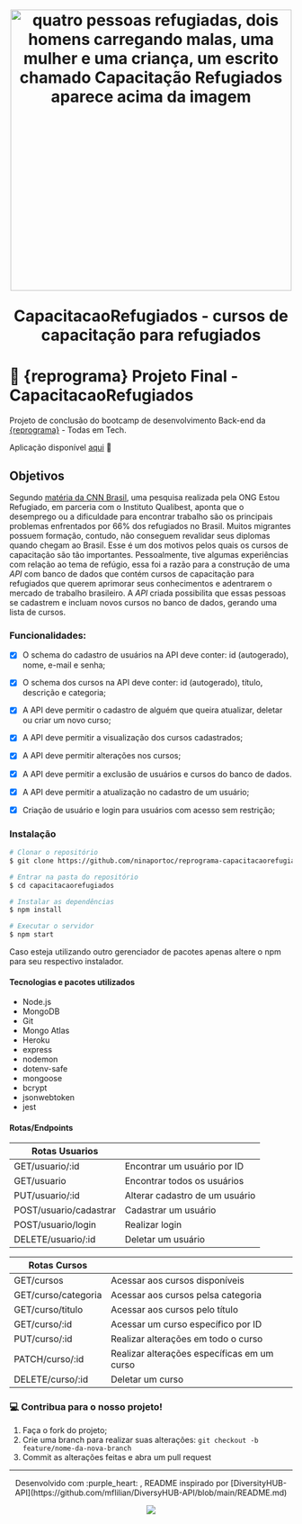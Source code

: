 <h1 align="center">
    <img src="https://lh3.googleusercontent.com/Zom4SBU6vNB085llQ3_IiyMRYdG8LXJQkdY0igoRCsEBmaXqbSSTOl6w2e5Zk2dYIOLuHzr7VTiJigCGH0JbnwsNevbhZzPXW-IDXI67nVrOQD30MdSsK78FRghEjWrDDLqFjgGCix4gvlteB5lYHsd8obUcqtjy4uj-kGOtvaDc-k0gmwZWAZP5-tD__ts07y-a97fKaVxBlh3FJNAKm5bccYjtHr1-cdotp3SJ3Ap72tqkQDhz2YfKcK07tTLjbO2G59VVQ2VsbrducdGtUVorVi3SlXfjlZUwEfPjFTuABAyWLwl_CVZcfe3MBjJahjVU4kJSzsjyzy0we8rq-0B9xo2BLcLUvH6DKMmtJ_mp68SuwqzUfK9XDvXaBnRiTVvRRX9wvshI5ZGw8vwzYyv8V8zT6E7cvAE3kAp0piwdVRyyKsnNyyVOqQYbMjG6yxUUm7aRocrUWq2XKwH5SQyrZQ3_IPILkj_P-zdfRkZv2jUjJz7B28GG-AJKov69uvHnkw9sNrAvPQ_fBg1gy85kYQ_sM81fhFt6hFV2KXFkwG7OmKrNyWmD8mjBs5g2uTkry7effjnJS80YblaswulTCslaYO2VF55_W6pkhCf9SZAp3XY56k1MWvXqESIhd2xd-MAe9rlvBM4suumXR_repeBduSAd_s0Y_i-XBa4NdT452szLUtVr3FQLIRNzDmij7Gme2FGX0pZ0zPFcuTD14VDFD2Ta4c93e0pMGv_QioSRoVfq0IEbHPc=w1016-h594-no?authuser=0" alt="quatro pessoas refugiadas, dois homens carregando malas, uma mulher e uma criança, um escrito chamado Capacitação Refugiados aparece acima da imagem" width="500">
<p align="center">CapacitacaoRefugiados - cursos de capacitação para refugiados<p>
</h1>
  
  # :purple_heart: {reprograma} Projeto Final  - CapacitacaoRefugiados
  Projeto de conclusão do bootcamp de desenvolvimento Back-end da [{reprograma}](https://reprograma.com.br/) - Todas em Tech.
  
  <p align="center">
  
  Aplicação disponível [aqui](https://capacitacaorefugiados.herokuapp.com/) :purple_heart: 
  <p>
  
  ## Objetivos
  
Segundo [matéria da CNN Brasil](https://www.cnnbrasil.com.br/nacional/pesquisa-conseguir-emprego-e-a-maior-dificuldade-de-refugiados-no-brasil/#:~:text=Conseguir%20emprego%20%C3%A9%20a%20maior%20dificuldade%20de%20refugiados%20no%20Brasil%2C%20diz%20pesquisa,-Levantamento%20da%20ONG&text=Uma%20pesquisa%20realizada%20pela%20ONG,66%25%20dos%20refugiados%20no%20Brasil.), uma pesquisa realizada pela ONG Estou Refugiado, em parceria com o Instituto Qualibest, aponta que o desemprego ou a dificuldade para encontrar trabalho são os principais problemas enfrentados por 66% dos refugiados no Brasil. Muitos migrantes possuem formação, contudo, não conseguem revalidar seus diplomas quando chegam ao Brasil. Esse é um dos motivos pelos quais os cursos de capacitação são tão importantes. Pessoalmente, tive algumas experiências com relação ao tema de refúgio, essa foi a razão para a construção de uma *API* com banco de dados que contém cursos de capacitação para refugiados que querem aprimorar seus conhecimentos e adentrarem o mercado de trabalho brasileiro. A *API* criada possibilita que essas pessoas se cadastrem e incluam novos cursos no banco de dados, gerando uma lista de cursos. 
  
  
  ### Funcionalidades:
  
  - [x] O schema do cadastro de usuários na API deve conter: id (autogerado), nome,  e-mail e senha;
  - [x] O schema dos cursos na API deve conter: id (autogerado), título, descrição e categoria;
  - [x] A API deve permitir o cadastro de alguém que queira atualizar, deletar ou criar um novo curso;
  - [x] A API deve permitir a visualização dos cursos cadastrados;
  - [x] A API deve permitir alterações nos cursos;
  - [x] A API deve permitir a exclusão de usuários e cursos do banco de dados.
  - [x] A API deve permitir a atualização no cadastro de um usuário;
  - [x] Criação de usuário e login para usuários com acesso sem restrição;
  
  
  ### Instalação
  
  ```bash
  # Clonar o repositório
  $ git clone https://github.com/ninaportoc/reprograma-capacitacaorefugiados
  
  # Entrar na pasta do repositório
  $ cd capacitacaorefugiados
  
  # Instalar as dependências
  $ npm install
  
  # Executar o servidor
  $ npm start
  
  ```
  Caso esteja utilizando outro gerenciador de pacotes apenas altere o npm para seu respectivo instalador.
  
  
  #### Tecnologias e pacotes utilizados
  - Node.js
  - MongoDB
  - Git
  - Mongo Atlas
  - Heroku
  - express
  - nodemon
  - dotenv-safe
  - mongoose
  - bcrypt
  - jsonwebtoken
  - jest
  
  
  
  #### Rotas/Endpoints
  
  | Rotas  Usuarios                          |                                                    |
  | ---------------------------------------  | -------------------------------------------------- | 
  | GET/usuario/:id                          | Encontrar um usuário por ID                        |
  | GET/usuario                              | Encontrar todos os usuários                        |
  | PUT/usuario/:id                          | Alterar cadastro de um usuário                     |
  | POST/usuario/cadastrar                   | Cadastrar um usuário                               |
  | POST/usuario/login                       | Realizar login                                     |
  | DELETE/usuario/:id                       | Deletar um usuário                                 |
  
  | Rotas Cursos                             |                                                    |
  | ---------------------------------------  | -------------------------------------------------- | 
  | GET/cursos                               | Acessar aos cursos disponíveis                     |
  | GET/curso/categoria                      | Acessar aos cursos pelsa categoria                 |
  | GET/curso/titulo                         | Acessar aos cursos pelo título                     |
  | GET/curso/:id                            | Acessar um curso específico por ID                 |
  | PUT/curso/:id                            | Realizar alterações em todo o curso                |
  | PATCH/curso/:id                          | Realizar alterações específicas em um curso        |
  | DELETE/curso/:id                         | Deletar um curso                                   |
  
  
  
  ### :computer: Contribua para o nosso projeto!
  
  1. Faça o fork do projeto;
  2. Crie uma branch para realizar suas alterações: `git checkout -b feature/nome-da-nova-branch`
  3. Commit as alterações feitas e abra um pull request
  
  
  ------------

<p align="center">
Desenvolvido com :purple_heart: , README inspirado por [DiversityHUB-API](https://github.com/mflilian/DiversyHUB-API/blob/main/README.md)
</p>

<p align="center">
   <img src="https://i.pinimg.com/originals/0f/7c/ee/0f7cee86fc8fc9574be41f15f7204e03.gif"/>
</p>
